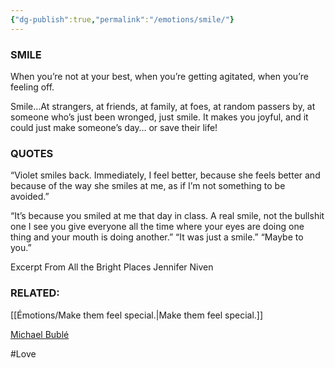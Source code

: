 ```yaml
---
{"dg-publish":true,"permalink":"/emotions/smile/"}
---
```


### SMILE

When you’re not at your best, when you’re getting agitated, when you’re feeling off.

Smile…At strangers, at friends, at family, at foes, at random passers by, at someone who’s just been wronged, just smile. It makes you joyful, and it could just make someone’s day… or save their life!

### QUOTES

“Violet smiles back. Immediately, I feel better, because she feels better and because of the way she smiles at me, as if I’m not something to be avoided.”

“It’s because you smiled at me that day in class. A real smile, not the bullshit one I see you give everyone all the time where your eyes are doing one thing and your mouth is doing another.”
“It was just a smile.”
“Maybe to you.”


Excerpt From
All the Bright Places
Jennifer Niven

### RELATED:
[[Émotions/Make them feel special.\|Make them feel special.]]

[Michael Bublé](https://youtu.be/cyRO5xy74Pw)

#Love 